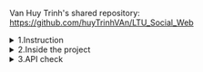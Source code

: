 
Van Huy Trinh's shared repository: https://github.com/huyTrinhVAn/LTU_Social_Web
<details>

<summary>1.Instruction</summary>

To run this application , you have to create an ```.env``` file  in ```backend``` folder. This file will be like this:<br/>

```js

MONGO_URI=mongodb://hungzx234:hungzx234@mongodb:27017

PORT = 5000

JWT_SECRET = 
NODE_ENV = development

CLOUDINARY_CLOUD_NAME=
CLOUDINARY_API_KEY=
CLOUDINARY_API_SECRET = 
```

You can keep the PORT, NODE_ENV, and MONGO_URI the same, but you need to create the rest on your own. To obtain these three, you need to create your own account on https://cloudinary.com/  and get the required keys from their website. As for JWT_SECRET, you can create any value you like.<br/>
After setting up the ```.env``` file, you can easily run this application by using the following command:

```js
docker-compose up --build.

```
This is how the container looks like after running the command above<br/>
![alt text](./frontend/public/img/img1T1.png)
You can easily manipulate your database by accessing :

```js 
http://localhost:8081/
``` 
and  basicAuth credentials are "admin:pass" 
</details> 

<details>
<summary>2.Inside the project</summary>

There will be 3 tables in this project which are Notification , Post , User. I define them and their attibute inside the ```models``` folder.<br/>
And this is the summary of these 3 tables:</br>

```js
[User]
  - userId (Primary Key)
  - username
  - fullName
  - email
  - password
  - followers (Array of userId references)
  - following (Array of userId references)
  - likedPosts (Array of postId references)
  - profileImg
  - coverImg
  - bio
  - link

[Post]
  - postId (Primary Key)
  - user (Foreign Key referencing User)
  - text
  - img
  - likes (Array of userId references)
  - comments
    - text
    - user (Foreign Key referencing User)

[Notification]
  - notificationId (Primary Key)
  - from (Foreign Key referencing User)
  - to (Foreign Key referencing User)
  - type (follow, like)
  - read (Boolean)

```

And there wiil be 4 main routes in this project and I store them inside ```routes``` folder : <br/>

```bash
app.use("/api/auth", authRoutes);
app.use("/api/users", userRoutes);
app.use("/api/posts", postRoutes);
app.use("/api/notifications", notificationRoutes);
```
And this is a list of funcions in this app: <br/>
-   ⚛️ Tech Stack: React.js, MongoDB, Node.js, Express, Tailwind
-   🔐 Authentication with JSONWEBTOKENS (JWT)
-   🔥 React Query for Data Fetching, Caching etc.
-   👥 Suggested Users to Follow
-   ✍️ Creating Posts
-   🗑️ Deleting Posts
-   💬 Commenting on Posts
-   ❤️ Liking Posts
-   🔒 Delete Posts (if you are the owner)
-   📝 Edit Profile Info
-   🖼️ Edit Cover Image and Profile Image
-   📷 Image Uploads using Cloudinary
-   🔔 Send Notifications
You can check all these functions in the ```controllers``` folder<br/>
</details>
<details>
<summary>3.API check</summary>
</details>
